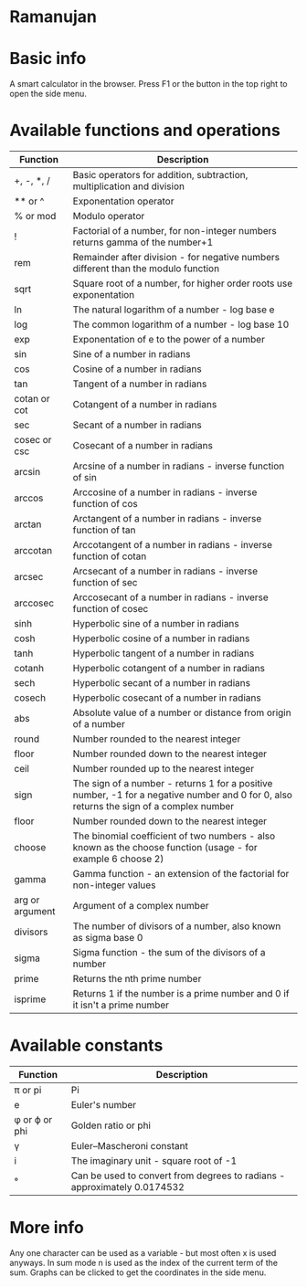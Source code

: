 # Ramanujan

# Basic info
A smart calculator in the browser. Press F1 or the button in the top right to open the side menu.

# Available functions and operations
| Function | Description  |
|---|---|
| +, -, *, / | Basic operators for addition, subtraction, multiplication and division |
| ** or ^ | Exponentation operator |
| % or mod | Modulo operator |
| ! | Factorial of a number, for non-integer numbers returns gamma of the number+1 |
| rem | Remainder after division - for negative numbers different than the modulo function |
| sqrt | Square root of a number, for higher order roots use exponentation |
| ln | The natural logarithm of a number - log base e |
| log | The common logarithm of a number - log base 10 |
| exp | Exponentation of e to the power of a number |
| sin | Sine of a number in radians |
| cos | Cosine of a number in radians |
| tan | Tangent of a number in radians |
| cotan or cot | Cotangent of a number in radians |
| sec | Secant of a number in radians |
| cosec or csc | Cosecant of a number in radians |
| arcsin | Arcsine of a number in radians - inverse function of sin |
| arccos | Arccosine of a number in radians - inverse function of cos |
| arctan | Arctangent of a number in radians - inverse function of tan |
| arccotan | Arccotangent of a number in radians - inverse function of cotan |
| arcsec | Arcsecant of a number in radians - inverse function of sec |
| arccosec | Arccosecant of a number in radians - inverse function of cosec |
| sinh | Hyperbolic sine of a number in radians |
| cosh | Hyperbolic cosine of a number in radians |
| tanh | Hyperbolic tangent of a number in radians |
| cotanh | Hyperbolic cotangent of a number in radians |
| sech | Hyperbolic secant of a number in radians |
| cosech | Hyperbolic cosecant of a number in radians |
| abs | Absolute value of a number or distance from origin of a number |
| round | Number rounded to the nearest integer |
| floor | Number rounded down to the nearest integer |
| ceil | Number rounded up to the nearest integer |
| sign | The sign of a number - returns 1 for a positive number, -1 for a negative number and 0 for 0, also returns the sign of a complex number |
| floor | Number rounded down to the nearest integer |
| choose | The binomial coefficient of two numbers - also known as the choose function (usage - for example 6 choose 2) |
| gamma | Gamma function - an extension of the factorial for non-integer values |
| arg or argument | Argument of a complex number |
| divisors | The number of divisors of a number, also known as sigma base 0 |
| sigma | Sigma function - the sum of the divisors of a number |
| prime | Returns the nth prime number |
| isprime | Returns 1 if the number is a prime number and 0 if it isn't a prime number |

# Available constants
| Function | Description  |
|---|---|
| π or pi | Pi |
| e | Euler's number |
| φ or ϕ or phi | Golden ratio or phi |
| γ | Euler–Mascheroni constant |
| i | The imaginary unit - square root of -1 |
| ° | Can be used to convert from degrees to radians - approximately 0.0174532 |

# More info
Any one character can be used as a variable - but most often x is used anyways. In sum mode n is used as the index of the current term of the sum.
Graphs can be clicked to get the coordinates in the side menu.
